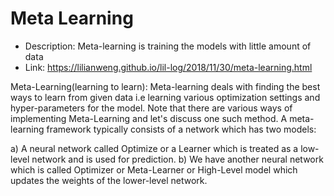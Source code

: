 # Meta Learning 

* Description: Meta-learning is training the models with little amount of data 
* Link: https://lilianweng.github.io/lil-log/2018/11/30/meta-learning.html 

Meta-Learning(learning to learn): Meta-learning deals with finding the best ways to learn from given data i.e learning various optimization settings and hyper-parameters for the model. Note that there are various ways of implementing Meta-Learning and let's discuss one such method. A meta-learning framework typically consists of a network which has two models:

a) A neural network called Optimize or a Learner which is treated as a low-level network and is used for prediction.
b) We have another neural network which is called Optimizer or Meta-Learner or High-Level model which updates the weights of the lower-level network.
